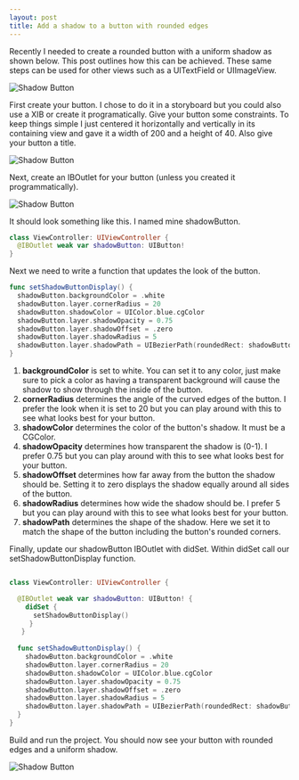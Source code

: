 ```yaml
---
layout: post
title: Add a shadow to a button with rounded edges
---
```


Recently I needed to create a rounded button with a uniform shadow as shown below. This post outlines how this can be achieved. These same steps can be used for other views such as a UITextField or UIImageView.

<img src="{{ site.baseurl }}/images/301717F3-57A7-472F-A5D7-0880C746BCA9.jpeg" alt="Shadow Button"/>

First create your button. I chose to do it in a storyboard but you could also use a XIB or create it programatically. Give your button some constraints. To keep things simple I just centered it horizontally and vertically in its containing view and gave it a width of 200 and a height of 40. Also give your button a title.

<img src="{{ site.baseurl }}/images/FC92941B-CE9B-40B6-96B8-E183C4BE74D9.jpeg" alt="Shadow Button"/>

Next, create an IBOutlet for your button (unless you created it programmatically).

<img src="{{ site.baseurl }}/images/5C309268-8569-4CE1-898C-A5B63FD402BE.png" alt="Shadow Button"/>

It should look something like this. I named mine shadowButton.

```swift
class ViewController: UIViewController {
  @IBOutlet weak var shadowButton: UIButton!
}
```

Next we need to write a function that updates the look of the button.

```swift
func setShadowButtonDisplay() {
  shadowButton.backgroundColor = .white
  shadowButton.layer.cornerRadius = 20
  shadowButton.shadowColor = UIColor.blue.cgColor
  shadowButton.layer.shadowOpacity = 0.75
  shadowButton.layer.shadowOffset = .zero
  shadowButton.layer.shadowRadius = 5
  shadowButton.layer.shadowPath = UIBezierPath(roundedRect: shadowButton.bounds, cornerRadius: shadowButton.layer.cornerRadius).cgPath
}
```

1. **backgroundColor** is set to white. You can set it to any color, just make sure to pick a color as having a transparent background will cause the shadow to show through the inside of the button.
2. **cornerRadius** determines the angle of the curved edges of the button. I prefer the look when it is set to 20 but you can play around with this to see what looks best for your button.
3. **shadowColor** determines the color of the button's shadow. It must be a CGColor.
4. **shadowOpacity** determines how transparent the shadow is (0-1). I prefer 0.75 but you can play around with this to see what looks best for your button.
5. **shadowOffset** determines how far away from the button the shadow should be. Setting it to zero displays the shadow equally around all sides of the button.
6. **shadowRadius** determines how wide the shadow should be. I prefer 5 but you can play around with this to see what looks best for your button.
7. **shadowPath** determines the shape of the shadow. Here we set it to match the shape of the button including the button's rounded corners.

Finally, update our shadowButton IBOutlet with didSet. Within didSet call our setShadowButtonDisplay function.

```swift

class ViewController: UIViewController {

  @IBOutlet weak var shadowButton: UIButton! {
    didSet {
      setShadowButtonDisplay()
     }
   }
   
  func setShadowButtonDisplay() {
    shadowButton.backgroundColor = .white
    shadowButton.layer.cornerRadius = 20
    shadowButton.shadowColor = UIColor.blue.cgColor
    shadowButton.layer.shadowOpacity = 0.75
    shadowButton.layer.shadowOffset = .zero
    shadowButton.layer.shadowRadius = 5
    shadowButton.layer.shadowPath = UIBezierPath(roundedRect: shadowButton.bounds, cornerRadius: shadowButton.layer.cornerRadius).cgPath
  }
}
```
Build and run the project. You should now see your button with rounded edges and a uniform shadow.

<img src="{{ site.baseurl }}/images/87B3DC07-40DA-4460-83D6-7F592E1B5DFF.png" alt="Shadow Button"/>
